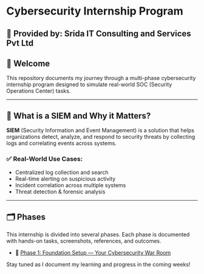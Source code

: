 # Cybersecurity Internship Program
## 🏢 Provided by: Srida IT Consulting and Services Pvt Ltd

## 📌 Welcome


This repository documents my journey through a multi-phase cybersecurity internship program designed to simulate real-world SOC (Security Operations Center) tasks.

---

## 🧠 What is a SIEM and Why it Matters?

**SIEM** (Security Information and Event Management) is a solution that helps organizations detect, analyze, and respond to security threats by collecting logs and correlating events across systems.

### ✅ Real-World Use Cases:
- Centralized log collection and search
- Real-time alerting on suspicious activity
- Incident correlation across multiple systems
- Threat detection & forensic analysis

---

## 🗂️ Phases

This internship is divided into several phases. Each phase is documented with hands-on tasks, screenshots, references, and outcomes.

- 🔹 [Phase 1: Foundation Setup — Your Cybersecurity War Room](./Phase-1_Foundation-Setup/PHASE1.md)

Stay tuned as I document my learning and progress in the coming weeks!
